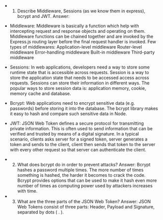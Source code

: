 <!-- Answers to the Short Answer Essay Questions go here -->

* 1. Describe Middleware, Sessions (as we know them in express), bcrypt and JWT.
Answer:
* Middleware: Middleware is basically a function which help with intercepting request and response objects and operating on them. Middleware functions can be chained together and are invoked by the Express.js routing layer before the final request handler is invoked.
Few types of middlewares:
    Application-level middleware
    Router-level middleware
    Error-handling middleware
    Built-in middleware
    Third-party middleware 

* Sessions: In web applications, developers need a way to store some runtime state that is accessible across requests. Session is a way to store the application state that needs to be accessed access across requests. Sessions can store their information in different ways. The popular ways to store session data is: application memory, cookie, memory cache and database.

* Bcrypt: Web applications need to encrypt sensitive data (e.g. passwords) before storing it into the database. The bcrypt library makes it easy to hash and compare such sensitive data in Node.

* JWT: JSON Web Token defines a secure protocol for transmitting private information. This is often used to send information that can be verified and trusted by means of a digital signature.  In a typical scenario, clients asks server for a signed token, server generates a token and sends to the client, client then sends that token to the server with every other request so that server can authenticate the client.

* 2. What does bcrypt do in order to prevent attacks?
Answer: Bcrypt hashes a password multiple times. The more number of times something is hashed, the harder it becomes to crack the code. Bcrypt provides options that can be used to make it hash even more number of times as computing power used by attackers increases with time.

* 3. What are the three parts of the JSON Web Token?
Answer: JSON Web Tokens consist of three parts: Header, Payload and Signature, separated by dots ( . ).

